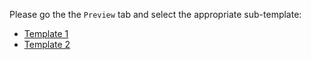 Please go the the `Preview` tab and select the appropriate sub-template:

* [Template 1](?expand=1&template=group_a_template.md)
* [Template 2](?expand=1&template=group_b_template.md)